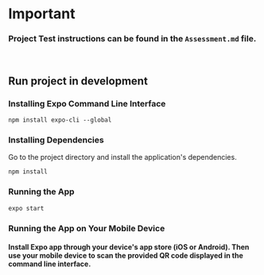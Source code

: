 # Important

### Project Test instructions can be found in the `Assessment.md` file.
<br/>

## Run project in development

### Installing Expo Command Line Interface
```
npm install expo-cli --global
```
### Installing Dependencies
Go to the project directory and install the application's dependencies.
```
npm install
```
### Running the App 
```
expo start
```
### Running the App on Your Mobile Device
#### Install Expo app through your device's app store (iOS or Android). Then use your mobile device to scan the provided QR code displayed in the command line interface.


